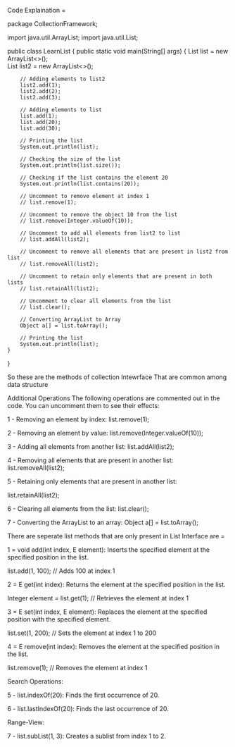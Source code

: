 Code Explaination  = 

package CollectionFramework;

import java.util.ArrayList;
import java.util.List;

public class LearnList {
    public static void main(String[] args) {
        List<Integer> list = new ArrayList<>();    
        List<Integer> list2 = new ArrayList<>();
        
        // Adding elements to list2
        list2.add(1);
        list2.add(2);
        list2.add(3);
        
        // Adding elements to list
        list.add(1);
        list.add(20);
        list.add(30);
        
        // Printing the list
        System.out.println(list); 
        
        // Checking the size of the list
        System.out.println(list.size());
        
        // Checking if the list contains the element 20
        System.out.println(list.contains(20));    

        // Uncomment to remove element at index 1
        // list.remove(1);

        // Uncomment to remove the object 10 from the list
        // list.remove(Integer.valueOf(10));

        // Uncomment to add all elements from list2 to list
        // list.addAll(list2);    

        // Uncomment to remove all elements that are present in list2 from list
        // list.removeAll(list2);

        // Uncomment to retain only elements that are present in both lists
        // list.retainAll(list2);

        // Uncomment to clear all elements from the list
        // list.clear();

        // Converting ArrayList to Array
        Object a[] = list.toArray();

        // Printing the list
        System.out.println(list);
    }
}

So these are the methods of collection Intewrface That are common among data structure 

Additional Operations
The following operations are commented out in the code. You can uncomment them to see their effects:

1 - Removing an element by index:
list.remove(1);

2 - Removing an element by value:
list.remove(Integer.valueOf(10));

3 - Adding all elements from another list:
list.addAll(list2);

4 - Removing all elements that are present in another list:
list.removeAll(list2);

5 - Retaining only elements that are present in another list:

list.retainAll(list2);

6 - Clearing all elements from the list:
list.clear();

7 - Converting the ArrayList to an array:
Object a[] = list.toArray();


There are seperate list methods that are only present in List Interface are  =  

1 = void add(int index, E element): Inserts the specified element at the specified position in the list. 

list.add(1, 100); // Adds 100 at index 1
 
2 = E get(int index): Returns the element at the specified position in the list.

Integer element = list.get(1); // Retrieves the element at index 1

3 = E set(int index, E element): Replaces the element at the specified position with the specified element. 

list.set(1, 200); // Sets the element at index 1 to 200

4 = E remove(int index): Removes the element at the specified position in the list.

list.remove(1); // Removes the element at index 1

Search Operations:

5 - list.indexOf(20): Finds the first occurrence of 20.

6 - list.lastIndexOf(20): Finds the last occurrence of 20.

Range-View:

7 - list.subList(1, 3): Creates a sublist from index 1 to 2.
